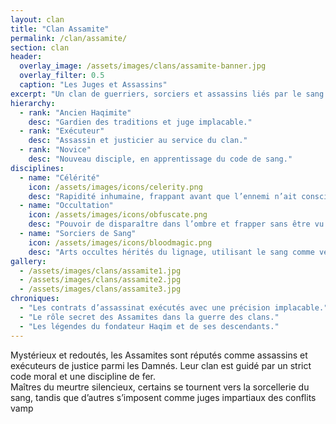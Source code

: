 ```yaml
---
layout: clan
title: "Clan Assamite"
permalink: /clan/assamite/
section: clan
header:
  overlay_image: /assets/images/clans/assamite-banner.jpg
  overlay_filter: 0.5
  caption: "Les Juges et Assassins"
excerpt: "Un clan de guerriers, sorciers et assassins liés par le sang et la justice."
hierarchy:
  - rank: "Ancien Haqimite"
    desc: "Gardien des traditions et juge implacable."
  - rank: "Exécuteur"
    desc: "Assassin et justicier au service du clan."
  - rank: "Novice"
    desc: "Nouveau disciple, en apprentissage du code de sang."
disciplines:
  - name: "Célérité"
    icon: /assets/images/icons/celerity.png
    desc: "Rapidité inhumaine, frappant avant que l’ennemi n’ait conscience du danger."
  - name: "Occultation"
    icon: /assets/images/icons/obfuscate.png
    desc: "Pouvoir de disparaître dans l’ombre et frapper sans être vu."
  - name: "Sorciers de Sang"
    icon: /assets/images/icons/bloodmagic.png
    desc: "Arts occultes hérités du lignage, utilisant le sang comme vecteur de pouvoir."
gallery:
  - /assets/images/clans/assamite1.jpg
  - /assets/images/clans/assamite2.jpg
  - /assets/images/clans/assamite3.jpg
chroniques:
  - "Les contrats d’assassinat exécutés avec une précision implacable."
  - "Le rôle secret des Assamites dans la guerre des clans."
  - "Les légendes du fondateur Haqim et de ses descendants."
---
```


Mystérieux et redoutés, les Assamites sont réputés comme assassins et exécuteurs de justice parmi les Damnés. Leur clan est guidé par un strict code moral et une discipline de fer.  
Maîtres du meurtre silencieux, certains se tournent vers la sorcellerie du sang, tandis que d’autres s’imposent comme juges impartiaux des conflits vamp
